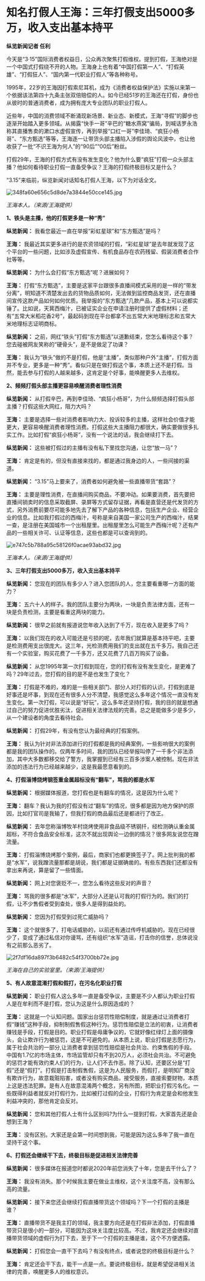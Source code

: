 # 知名打假人王海：三年打假支出5000多万，收入支出基本持平

**纵览新闻记者 任利**

今天是“3·15”国际消费者权益日，公众再次聚焦打假维权。提到打假，王海绝对是一个中国式打假绕不开的人物。王海身上也有着“中国打假第一人”、“打假英雄”、“打假狂人”、“国内第一代职业打假人”等各种称号。

1995年，22岁的王海因打假索尼耳机，成为《消费者权益保护法》实施以来第一个依据该法第四十九条主张双倍赔偿的人。如今已经51岁的王海还在打假，身份也从彼时的普通消费者，成为拥有庞大专业团队的职业打假人。

近些年，中国的消费领域不断涌现新场景、新业态、新模式，王海“寻假”的脚步也逐渐开始踏入更多领域。从揭露“快手一哥”辛巴的“糖水燕窝”骗局，到喊话罗永浩称其直播售卖的漱口水虚假宣传，再到举报“口红一哥”李佳琦、“疯狂小杨哥”、“东方甄选”等等，王海逐一让带货头部主播陷入涉假的舆论风波中，也让他收获了一批“不识王海为何人”的“90后”“00后”粉丝。

打假29年，王海的打假方式有没有发生变化？他为什么要“疯狂”打假一众头部主播？他如何看待职业打假一直备受争议？王海的打假终极目标又是什么？

“3.15”来临前，纵览新闻对话知名打假人王海，以下为对话全文。

![348fa60e656c5d8de7a3844e50cce145.jpg](https://raw.githubusercontent.com/qqhsx/qqnews_image/main/2024/03/15/知名打假人王海：三年打假支出5000多万，收入支出基本持平/348fa60e656c5d8de7a3844e50cce145.jpg)

 _王海本人。（来源/王海提供）_

**1、铁头是主播，他的打假更多是一种“秀”**

**纵览新闻：** 我看您最近一直在举报“彩虹星球”和“东方甄选”是吗？

**王海：**
我最近其实更多进行的是农资领域的打假，“彩虹星球”是去年就发现了这个平台的一些问题，比如涉及虚假宣传、有机食品存在农药残留、假装消费者合作社等等。

**纵览新闻：** 为什么会打假“东方甄选”呢？进展如何？

**王海：**
打假“东方甄选”，主要是这家平台跟很多直播间模式采用的是一样的“带发分离”，明知道不清楚发出去的货物品质如何，无法做到监控商品发货，还在直播间宣传这款产品如何如何优质。我举报的“东方甄选”几款产品，基本上可以说都实锤了。比如说，天萁西梅汁，已被证实企业在申请注册时提供了虚假材料；还有“五常大米稻花香2号”，最起码到现在平台都拿不出五常大米地理标志和五常大米地理标志证明商标。

**纵览新闻：** 之前，网红“铁头”打假“东方甄选”以道歉结束，您怎么看待这个事？您去碰被网友笑称的“硬骨头”，是不是做足了功课？

**王海：**
我认为“铁头”做的不是打假，他是“主播”，类似那种户外“主播”，打假方面并不专业，更多是一种“秀”。看似只是在做打假这个事，本质上还不是打假。当然，能去参与打假的人越来越多，这肯定是个好事，能唤醒更多人去维权。

**2、频频打假头部主播更容易唤醒消费者理性消费**

**纵览新闻：** 从打假辛巴，再到李佳琦、“疯狂小杨哥”，为什么频频选择打假头部主播？打假这些大网红，阻力大吗？

**王海：**
主要是选择一些对消费者影响力大、投诉较多的主播，这样社会价值才能更大，更容易唤醒消费者理性消费。打假这些大主播阻力都很大，确实要做很多扎实工作。比如打假“疯狂小杨哥”，没有一个说法的话，我会继续打下去。

**纵览新闻：** 这些被打假过的主播有没有私下里找您沟通，让您“放一马”？

**王海：** 肯定是有的，但没有直接来找的，都是通过我身边的人，一些间接的渠道。

**纵览新闻：** “3.15”马上要来了，消费者如何避免被一些直播带货“套路”？

**王海：**
主要是理性消费，在直播间购买商品，不要冲动。如果要消费，首先要把直播间销卖时的信息采取截屏、录屏等方式留存证据，再看是直营还是代发货的方式，另外消费前要尽可能多地先去了解下产品的各种信息，包括生产企业、经营企业的信息。比如我打假过的西梅汁，号称是来自美国一家公司生产的西梅汁，结果一查，是注册在美国城市一个出租屋里。出租屋里怎么可能生产西梅汁呢？还有产品的一些相关许可、认证等信息，这些也都是可以查询到的。

![e747c5b788a95c58126f0acae93abd32.jpg](https://raw.githubusercontent.com/qqhsx/qqnews_image/main/2024/03/15/知名打假人王海：三年打假支出5000多万，收入支出基本持平/e747c5b788a95c58126f0acae93abd32.jpg)

_王海本人。（来源/王海提供）_

**3、三年打假支出5000多万，收入支出基本持平**

**纵览新闻：** 您现在的团队有多少人？进入您团队的人，您主要看重哪一方面的能力？

**王海：** 五六十人的样子。我的团队主要分为两块，一块是负责法律方面，还有一块是负责检测，主要是看重这两块的能力。

**纵览新闻：** 很早之前就有报道说您年收入达到了千万，现在收入是更多了吗？

**王海：**
以我们现在的收入可能还是亏损的呢，去年我们就算是基本持平吧，主要是检测费用支出很庞大。这三年，光检测费用我们的支出就在五千多万。我自己还有一个实验室，购买花费了一千多万，还又花费了几百万购买了设备。

**纵览新闻：** 从您1995年第一次打假到现在，您的打假有没有发生变化，是更难了吗？29年过去，您打假的目的是不是也发生了变化？

**王海：**
打假是不难的，难的是一些相关部门、部分人对打假的认识，打假到底是好事还是坏事，到现在还有很多人分不清楚，我感觉这么多年这个情况一直没有发生变化。第一次打假，可以说是“好玩”，这么多年还坚持打假，我的目的就是想通过自己的努力促进优胜劣汰，促进相关法律法规的完善。总之是能做多少是多少，从一个建设者的角度去看待社会。

**纵览新闻：** 打假29年，有没有您认为最经典的打假案例。

**王海：**
我认为针对非法添加进行的打假都是我的经典案例，一些影响很大的案例都是我的团队操作的。仅两年多时间，我的团队已经举报叫停了一千多个非法添加，其中大多数都移交给了警方，我掌握到已经有三百多涉案人被控制。现在非法添加的违法行为已经越来越少，这是我最愿意看到的。

**4、打假淄博烧烤钢签重金属超标没有“翻车”，骂我的都是水军**

**纵览新闻：** 根据媒体报道，您打假也是有翻车的情况，这是因为什么呢？

**王海：** 翻车？我认为我的打假没有过“翻车”的情况，很多都是因为地方保护的原因，比如打官司是我输了，但我打假的商品最后还是都进行了改正。

**纵览新闻：**
去年您称淄博牧羊村烧烤使用非食品级不锈钢扦，经检测确认重金属超标，不符合食品安全标准，这次不就出现舆论一边倒的情况？很多网友说您在蹭流量。

**王海：**
打假淄博烧烤那个案例，最后，商家们也都更换签子了。网上批判我的都是“水军”，说我蹭流量那都是胡说，我们都是证据确凿的。有些东西我们还都没有拿出来再说，算是留了一些情面。

**纵览新闻：** 网上对您褒贬不一，您怎么看待这些反对的声音？

**王海：** 骂我的很多都是“水军”，大部分人还是认可我的打假行为的。我们的打假，让不少售假者受到查处，很多人是得到益处的。

**纵览新闻：** 您因为打假受到过死亡威胁吗？

**王海：**
这个就很多了，打电话威胁的，以前还有通过传呼机威胁的。现在已经很少了，变成了通过私信对你谩骂，还有组织“水军”造谣，打击你的信誉，总体说没有之前那么恶劣了。

![2f7df16da897f3b6482c54f3700bb72e.jpg](https://raw.githubusercontent.com/qqhsx/qqnews_image/main/2024/03/15/知名打假人王海：三年打假支出5000多万，收入支出基本持平/2f7df16da897f3b6482c54f3700bb72e.jpg)

_王海在自己的实验室里。（来源/王海提供）_

**5、有人故意混淆打假和假打，在污名化职业打假**

**纵览新闻：** 职业打假人这么多年一直是备受争议，主要是不少人都认为职业打假人是在牟利而不是打假，您认为这是什么原因造成的？

**王海：**
这就是一个认知问题。国家出台惩罚性赔偿制度，就是通过让消费者打假“赚钱”这种手段，抑制制假售假这种行为。惩罚性赔偿是立法的初衷，让消费者赚钱是手段，打假是目的。职业打假是毋庸争议的，它就好像红绿灯上面的摄像头，会让欺诈行为被惩罚，这是不可避免的。从本质上说，职业打假是志愿行为，属于社会共治的一部分,让消费者拿到惩罚性赔偿是社会共治、约束售假的手段。中国有1.7亿的市场主体，市场监管却只有不到20万人，必须社会共治。不可避免的惩罚才能有效约束人们的行为，让人们不去作恶。除了认知，还要区分是“打假”还是“假打”。打假是打击制假售假，这是为人民服务，而假打，是明知厂商没有欺诈行为，故意栽赃陷害，或者没有购买商品，接受服务，直接索要财物，本质上这是违法犯罪。是有人在故意混淆两个概念，另有所图，把职业打假污名化。一些既得利益者就反对打假行为，比如被打过假的企业，打假行为肯定是会和他发生利益冲突的，那他肯定会反对。

**纵览新闻：** 您和其他打假人士有什么区别吗?为什么一提到打假，大家首先还是会想到王海？

**王海：** 没有区别。大家还是会第一时间想到我，可能是因为这么多年了我一直在坚持干这个事。

**6、打假还会继续干下去，终极目标是促进相关法律完善**

**纵览新闻：** 很多媒体在报道您时都说2020年前您消失了十年，您是去干什么了？

**王海：** 我没有消失。那个时候我主要在做业主维权，这个关注度不高，没有那么高的流量。

**纵览新闻：** 接下来您还会继续打假直播带货这个领域吗？下一个打假的主播是谁？

**王海：**
直播带货不是我主打的领域，我主要方向还是在打假非法添加，打假直播带货只是很小的一部分，可能因为这块关注度比较高。不过，我肯定还会继续对直播带货领域的虚假行为打下去，至于下一个打假的主播是谁，这个不方便透露。

**纵览新闻：** 打假您会一直干下去吗？有没有终点，或者说您的终极目标是什么？

**王海：** 肯定还会干下去，能干一点是一点。要说终极目标，就是希望促进相关法律的完善，唤醒更多人的维权意识。

